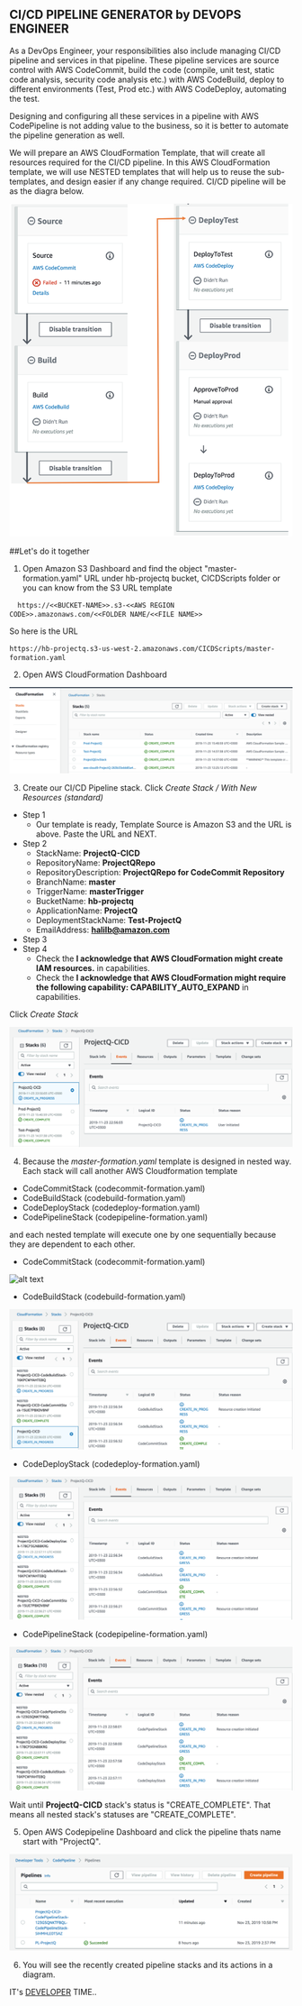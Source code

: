 ## CI/CD PIPELINE GENERATOR by DEVOPS ENGINEER


As a DevOps Engineer, your responsibilities also include managing CI/CD pipeline and services in that pipeline. These pipeline services are source control with AWS CodeCommit, build the code (compile, unit test, static code analysis, security code analysis etc.) with AWS CodeBuild, deploy to different environments (Test, Prod etc.) with AWS CodeDeploy, automating the test. 

Designing and configuring all these services in a pipeline with AWS CodePipeline is not adding value to the business, so it is better to automate the pipeline generation as well.

We will prepare an AWS CloudFormation Template, that will create all resources required for the CI/CD pipeline. In this AWS CloudFormation template, we will use NESTED templates that will help us to reuse the sub-templates, and design easier if any change required. CI/CD pipeline will be as the diagra below.

![alt text](https://github.com/halilbahadir/pipelinefactory/blob/master/Documentation/20-Pipeline-diagram-merged.png)


##Let's do it together

1. Open Amazon S3 Dashboard and find the object "master-formation.yaml" URL under hb-projectq bucket, CICDScripts folder or you can know from the S3 URL template
 
 ```
   https://<<BUCKET-NAME>>.s3-<<AWS REGION CODE>>.amazonaws.com/<<FOLDER NAME/<<FILE NAME>>
 ```
 So here is the URL

```
https://hb-projectq.s3-us-west-2.amazonaws.com/CICDScripts/master-formation.yaml

```

2. Open AWS CloudFormation Dashboard

![alt text](https://github.com/halilbahadir/pipelinefactory/blob/master/Documentation/13-CFN-Dashboard-CICD.png)

3. Create our CI/CD Pipeline stack. Click _Create Stack / With New Resources (standard)_

  * Step 1
    * Our template is ready, Template Source is Amazon S3 and the URL is above. Paste the URL and NEXT.
  * Step 2
    * StackName: **ProjectQ-CICD**
    * RepositoryName: **ProjectQRepo**
    * RepositoryDescription: **ProjectQRepo for CodeCommit Repository**
    * BranchName: **master**
    * TriggerName: **masterTrigger**
    * BucketName: **hb-projectq**
    * ApplicationName: **ProjectQ**
    * DeploymentStackName: **Test-ProjectQ**
    * EmailAddress: **halilb@amazon.com**
  * Step 3
  * Step 4 
    * Check the **I acknowledge that AWS CloudFormation might create IAM resources.** in capabilities.
    * Check the **I acknowledge that AWS CloudFormation might require the following capability: CAPABILITY_AUTO_EXPAND** in capabilities.
    
      
   Click _Create Stack_
   
   ![alt text](https://github.com/halilbahadir/pipelinefactory/blob/master/Documentation/14-CFN-cicd-master.png)
 
 4. Because the _master-formation.yaml_ template is designed in nested way. Each stack will call another AWS Cloudformation template
 
  * CodeCommitStack (codecommit-formation.yaml)
  * CodeBuildStack (codebuild-formation.yaml)
  * CodeDeployStack (codedeploy-formation.yaml)
  * CodePipelineStack (codepipeline-formation.yaml)
  
  and each nested template will execute one by one sequentially because they are dependent to each other.
  
  * CodeCommitStack (codecommit-formation.yaml) 
  
   ![alt text](https://github.com/halilbahadir/pipelinefactory/blob/master/Documentation/15-CFN-cicd-commit.png)
 
  * CodeBuildStack (codebuild-formation.yaml)
  
   ![alt text](https://github.com/halilbahadir/pipelinefactory/blob/master/Documentation/16-CFN-cicd-build.png)
   
  * CodeDeployStack (codedeploy-formation.yaml)
 
   ![alt text](https://github.com/halilbahadir/pipelinefactory/blob/master/Documentation/17-CFN-cicd-deploy.png)
  
  * CodePipelineStack (codepipeline-formation.yaml)
 
   ![alt text](https://github.com/halilbahadir/pipelinefactory/blob/master/Documentation/18-CFN-cicd-pipeline.png)
   
   Wait until **ProjectQ-CICD** stack's status is "CREATE_COMPLETE". That means all nested stack's statuses are "CREATE_COMPLETE".
   
5. Open AWS Codepipeline Dashboard and click the pipeline thats name start with "ProjectQ".

![alt text](https://github.com/halilbahadir/pipelinefactory/blob/master/Documentation/19-codepipeline-cicd.png)

6. You will see the recently created pipeline stacks and its actions in a diagram. 





IT's [DEVELOPER](https://github.com/halilbahadir/pipelinefactory/blob/master/Documentation/developer.md) TIME..

